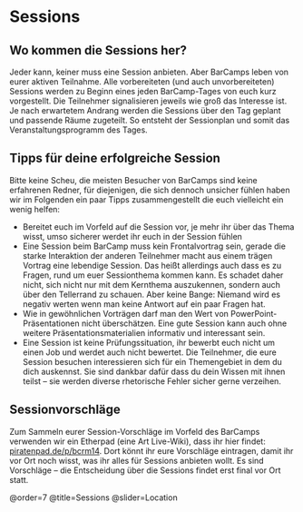# Sessions

## Wo kommen die Sessions her?

Jeder kann, keiner muss eine Session anbieten. Aber BarCamps leben von eurer aktiven Teilnahme. Alle vorbereiteten (und auch unvorbereiteten) Sessions werden zu Beginn eines jeden BarCamp-Tages von euch kurz vorgestellt. Die Teilnehmer signalisieren jeweils wie groß das Interesse ist. Je nach erwartetem Andrang werden die Sessions über den Tag geplant und passende Räume zugeteilt. So entsteht der Sessionplan und somit das Veranstaltungsprogramm des Tages.

## Tipps für deine erfolgreiche Session

Bitte keine Scheu, die meisten Besucher von BarCamps sind keine erfahrenen Redner, für diejenigen, die sich dennoch unsicher fühlen haben wir im Folgenden ein paar Tipps zusammengestellt die euch vielleicht ein wenig helfen:

 * Bereitet euch im Vorfeld auf die Session vor, je mehr ihr über das Thema wisst, umso sicherer werdet ihr euch in der Session fühlen
 * Eine Session beim BarCamp muss kein Frontalvortrag sein, gerade die starke Interaktion der anderen Teilnehmer macht aus einem trägen Vortrag eine lebendige Session. Das heißt allerdings auch dass es zu Fragen, rund um euer Sessionthema kommen kann. Es schadet daher nicht, sich nicht nur mit dem Kernthema auszukennen, sondern auch über den Tellerrand zu schauen. Aber keine Bange: Niemand wird es negativ werten wenn man keine Antwort auf ein paar Fragen hat.
 * Wie in gewöhnlichen Vorträgen darf man den Wert von PowerPoint-Präsentationen nicht überschätzen. Eine gute Session kann auch ohne weitere Präsentationsmaterialien informativ und interessant sein.
 * Eine Session ist keine Prüfungssituation, ihr bewerbt euch nicht um einen Job und werdet auch nicht bewertet. Die Teilnehmer, die eure Session besuchen interessieren sich für ein Themengebiet in dem du dich auskennst. Sie sind dankbar dafür dass du dein Wissen mit ihnen teilst – sie werden diverse rhetorische Fehler sicher gerne verzeihen.

## Sessionvorschläge

Zum Sammeln eurer Session-Vorschläge im Vorfeld des BarCamps verwenden wir ein Etherpad (eine Art Live-Wiki), dass ihr hier findet: [piratenpad.de/p/bcrm14](https://piratenpad.de/p/bcrm14). Dort könnt ihr eure Vorschläge eintragen, damit ihr vor Ort noch wisst, was ihr alles für Sessions anbieten wollt. Es sind Vorschläge – die Entscheidung über die Sessions findet erst final vor Ort statt.

@order=7
@title=Sessions
@slider=Location

